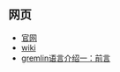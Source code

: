 
## 网页

- [官网](https://tinkerpop.apache.org/)
- [wiki](https://zh.wikipedia.org/wiki/Gremlin)
- [gremlin语言介绍一：前言](https://www.jianshu.com/p/ec6ec210a3ae)


